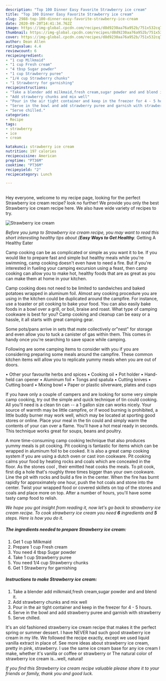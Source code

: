 ```yaml
---
description: "Top 100 Dinner Easy Favorite Strawberry ice cream"
title: "Top 100 Dinner Easy Favorite Strawberry ice cream"
slug: 2988-top-100-dinner-easy-favorite-strawberry-ice-cream
date: 2020-09-20T14:41:34.762Z
image: https://img-global.cpcdn.com/recipes/d8d9230aa76a952b/751x532cq70/strawberry-ice-cream-recipe-main-photo.jpg
thumbnail: https://img-global.cpcdn.com/recipes/d8d9230aa76a952b/751x532cq70/strawberry-ice-cream-recipe-main-photo.jpg
cover: https://img-global.cpcdn.com/recipes/d8d9230aa76a952b/751x532cq70/strawberry-ice-cream-recipe-main-photo.jpg
author: Dean Allen
ratingvalue: 4.4
reviewcount: 6
recipeingredient:
- "1 cup Milkmaid"
- "1 cup Fresh cream"
- "4 tbsp Sugar powder"
- "1 cup Strawberry puree"
- "1/4 cup Strawberry chunks"
- "1 Strawberry for garnishing"
recipeinstructions:
- "Take a blender add milkmaid,fresh cream,sugar powder and and blend it."
- "Add strawberry chunks and mix well"
- "Pour in the air tight container and keep in the freezer for 4 - 5 hours."
- "Serve in the bowl and add strawberry puree and garnish with strawberry"
- "Serve chilled."
categories:
- Recipe
tags:
- strawberry
- ice
- cream

katakunci: strawberry ice cream 
nutrition: 197 calories
recipecuisine: American
preptime: "PT36M"
cooktime: "PT36M"
recipeyield: "2"
recipecategory: Lunch

---
```

<br>
Hey everyone, welcome to my recipe page, looking for the perfect Strawberry ice cream recipe? look no further! We provide you only the best Strawberry ice cream recipe here. We also have wide variety of recipes to try.
<br>


![Strawberry ice cream](https://img-global.cpcdn.com/recipes/d8d9230aa76a952b/751x532cq70/strawberry-ice-cream-recipe-main-photo.jpg)

<i>Before you jump to Strawberry ice cream recipe, you may want to read this short interesting healthy tips about {<strong>Easy Ways to Get Healthy</strong>.</i>
Getting A Healthy Eater

    
Camp cooking can be as complicated or simple as you want it to be. If you would like to prepare fast and simple but healthy meals while you're swimming, camp cooking doesn't even have to need a fire. But if you're interested in fueling your camping excursion using a feast, then camp cooking can allow you to make hot, healthy foods that are as great as you can make them at home in your kitchen.

Camp cooking does not need to be limited to sandwiches and baked potatoes wrapped in aluminum foil.  Almost any cooking procedure you are using in the kitchen could be duplicated around the campfire. For instance, use a toaster or pit cooking to bake your food. You can also easily bake foods in a bowl over a grill, or boil, braise and roast. What type of camping cookware is best for you? Camp cooking and cleanup can be easy or a hassle, it all starts with great camping gear.

Some pots/pans arrive in sets that mate collectively or"nest" for storage and even allow you to tuck a canister of gas within them. This comes in handy once you're searching to save space while camping.

Following are some camping items to consider with you if you are considering preparing some meals around the campfire. These common kitchen items will allow you to replicate yummy meals when you are out of doors.


• Other your favourite herbs and spices
• Cooking oil
• Pot holder
• Hand-held can opener
• Aluminum foil
• Tongs and spatula
• Cutting knives
• Cutting board
• Mixing bowl
• Paper or plastic silverware, plates and cups

If you have only a couple of campers and are looking for some very simple camp cooking, try out the simple and quick technique of tin could cooking. All you'll need is a clean tin can -- a 1 gallon size can works nicely. Your source of warmth may be little campfire, or if wood burning is prohibited, a little buddy burner may work well, which may be located at sporting good stores or online. Place your meal in the tin could and simply warm the contents of your can over a flame. You'll have a hot meal ready in seconds.  This technique works great for soups, beans and poultry.

A more time-consuming camp cooking technique that also produces yummy meals is pit cooking. Pit cooking is fantastic for items which can be wrapped in aluminum foil to be cooked.  It is also a great camp cooking system if you are using a dutch oven or cast iron cookware. Pit cooking calms your food by heating rocks and coals which are concealed in the floor. As the stones cool , their emitted heat cooks the meals. To pit cook, first dig a hole that's roughly three times bigger than your own cookware. Line the pit with rocks and build a fire in the center. When the fire has burnt rapidly for approximately one hour, push the hot coals and stone into the center. Twist your wrapped food or covered skillets on top of the stones and coals and place more on top. After a number of hours, you'll have some tasty camp food to relish.


<i>We hope you got insight from reading it, now let's go back to strawberry ice cream recipe. To cook strawberry ice cream you need <strong>6</strong> ingredients and <strong>5</strong> steps. Here is how you do it.
</i>

##### The ingredients needed to prepare Strawberry ice cream:

1. Get 1 cup Milkmaid
1. Prepare 1 cup Fresh cream
1. You need 4 tbsp Sugar powder
1. Take 1 cup Strawberry puree
1. You need 1/4 cup Strawberry chunks
1. Get 1 Strawberry for garnishing


##### Instructions to make Strawberry ice cream:

1. Take a blender add milkmaid,fresh cream,sugar powder and and blend it.
1. Add strawberry chunks and mix well
1. Pour in the air tight container and keep in the freezer for 4 - 5 hours.
1. Serve in the bowl and add strawberry puree and garnish with strawberry
1. Serve chilled.


It&#39;s an old fashioned strawberry ice cream recipe that makes it the perfect spring or summer dessert. I have NEVER had such good strawberry ice cream in my life. We followed the recipe exactly, except we used liquid vanilla extract in place of. See more ideas about strawberry ice cream, pretty in pink, strawberry. I use the same ice cream base for any ice cream I make, whether it&#39;s vanilla or coffee or strawberry or The natural color of strawberry ice cream is…well, natural! 

<i>If you find this Strawberry ice cream recipe valuable please share it to your friends or family, thank you and good luck.</i>

